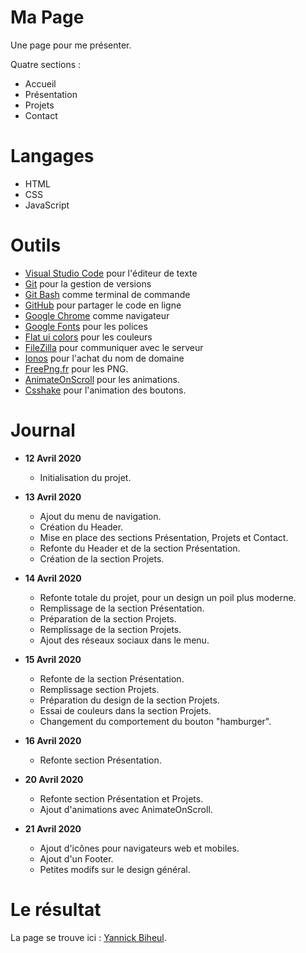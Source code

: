 # Ma Page
Une page pour me présenter.

Quatre sections :

* Accueil
* Présentation
* Projets
* Contact

# Langages

* HTML
* CSS
* JavaScript

# Outils

* [Visual Studio Code](https://code.visualstudio.com/) pour l'éditeur de texte
* [Git](https://git-scm.com/) pour la gestion de versions
* [Git Bash](https://gitforwindows.org/) comme terminal de commande
* [GitHub](https://github.com/) pour partager le code en ligne
* [Google Chrome](https://www.google.fr/chrome/?brand=CHBD&gclid=CjwKCAjwpqv0BRABEiwA-TySweC2bONhPrgyuzbP4_9snC9rXGiS1lxTNuhsrfpnmj39i5z8PpHkJRoC7C0QAvD_BwE&gclsrc=aw.ds) comme navigateur
* [Google Fonts](https://fonts.google.com/) pour les polices
* [Flat ui colors](https://flatuicolors.com/) pour les couleurs
* [FileZilla](https://filezilla-project.org/) pour communiquer avec le serveur
* [Ionos](https://www.ionos.fr/) pour l'achat du nom de domaine
* [FreePng.fr](https://www.freepng.fr/) pour les PNG.
* [AnimateOnScroll](https://michalsnik.github.io/aos/) pour les animations.
* [Csshake](https://elrumordelaluz.github.io/csshake/) pour l'animation des boutons.

# Journal

* **12 Avril 2020**
    * Initialisation du projet.

* **13 Avril 2020**
    * Ajout du menu de navigation.
    * Création du Header.
    * Mise en place des sections Présentation, Projets et Contact.
    * Refonte du Header et de la section Présentation.
    * Création de la section Projets.

* **14 Avril 2020**
    * Refonte totale du projet, pour un design un poil plus moderne.
    * Remplissage de la section Présentation.
    * Préparation de la section Projets.
    * Remplissage de la section Projets.
    * Ajout des réseaux sociaux dans le menu.

* **15 Avril 2020**
    * Refonte de la section Présentation.
    * Remplissage section Projets.
    * Préparation du design de la section Projets.
    * Essai de couleurs dans la section Projets.
    * Changement du comportement du bouton "hamburger".

* **16 Avril 2020**
    * Refonte section Présentation.

* **20 Avril 2020**
    * Refonte section Présentation et Projets.
    * Ajout d'animations avec AnimateOnScroll.

* **21 Avril 2020**
    * Ajout d'icônes pour navigateurs web et mobiles.
    * Ajout d'un Footer.
    * Petites modifs sur le design général.

# Le résultat

La page se trouve ici : [Yannick Biheul](http://yannickbiheul.fr/index.html).
